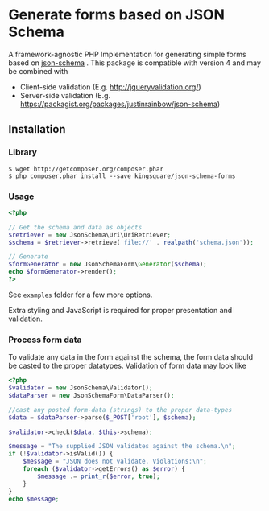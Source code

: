 Generate forms based on JSON Schema
===================================

A framework-agnostic PHP Implementation for generating simple forms based on [json-schema](http://json-schema.org/) . This package is compatible with version 4 and may be combined with

- Client-side validation (E.g. http://jqueryvalidation.org/)
- Server-side validation (E.g. https://packagist.org/packages/justinrainbow/json-schema)

## Installation

### Library

    $ wget http://getcomposer.org/composer.phar
    $ php composer.phar install --save kingsquare/json-schema-forms

### Usage

```php
<?php

// Get the schema and data as objects
$retriever = new JsonSchema\Uri\UriRetriever;
$schema = $retriever->retrieve('file://' . realpath('schema.json'));

// Generate
$formGenerator = new JsonSchemaForm\Generator($schema);
echo $formGenerator->render();
?>
```

See ```examples``` folder for a few more options.

Extra styling and JavaScript is required for proper presentation and validation.

### Process form data

To validate any data in the form against the schema, the form data should be casted to the proper datatypes.
Validation of form data may look like

```php
<?php
$validator = new JsonSchema\Validator();
$dataParser = new JsonSchemaForm\DataParser();

//cast any posted form-data (strings) to the proper data-types
$data = $dataParser->parse($_POST['root'], $schema);

$validator->check($data, $this->schema);

$message = "The supplied JSON validates against the schema.\n";
if (!$validator->isValid()) {
	$message = "JSON does not validate. Violations:\n";
	foreach ($validator->getErrors() as $error) {
		$message .= print_r($error, true);
	}
}
echo $message;

```
